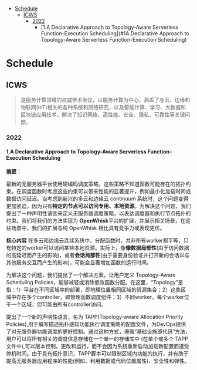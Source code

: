 - [Schedule](#schedule)
  - [ICWS](#icws)
    - [2022](#2022)
      - [1.A Declarative Approach to Topology-Aware Serverless Function-Execution Scheduling](#1A Declarative Approach to Topology-Aware Serverless Function-Execution Scheduling)
        

# Schedule

## ICWS
> 是服务计算领域的权威学术会议，以服务计算为中心，涵盖了与云、边缘和物联网(IoT)相关的各种系统和网络研究，以及智能计算、学习、大数据和区块链应用技术，解决了知识网络、高性能、安全、隐私、可靠性等关键问题。

### 2022
>


#### 1.A Declarative Approach to Topology-Aware Serverless Function-Execution Scheduling 

**摘要：**

最新的无服务器平台使用硬编码调度策略，这些策略不知道函数可能存在的拓扑约束。在调度函数时考虑这些约束可以带来性能的显著提升，例如最小化加载时间或数据访问延迟。当考虑到新兴的多云和边缘云 continuum 系统时，这个问题变得更加紧迫，因为只有**特定的节点可以访问专用、本地资源**。为解决这个问题，我们提出了一种声明性语言来定义无服务器调度策略，以表达调度器和执行节点拓扑的约束。我们将我们的方法实现为 **OpenWhisk**平台的扩展，并展示相关场景，在这些场景中，我们的扩展与纯 OpenWhisk 相比具有竞争力或表现更优。

**核心内容**
在多云和边缘云连续系统中，分配函数时，并非所有worker都平等，只有特定的worker可以访问某些本地资源。实际上，像**像数据局部性**(由于访问数据的高延迟而产生的影响)，或者**会话局部性**(由于需要身份验证并打开新的会话以与其他服务交互而产生的影响)，可能会显著增加函数的运行时间。

为解决这个问题，我们提出了一个解决方案，让用户定义 Topology-Aware Scheduling Policies，能够减轻或消除低效函数分配。在这里，“Topology”是指：1）平台在不同区域中的部署，即地理位置相同区域的资源集合；2）这些区域中存在多个controller，即管理函数调度组件；3）不同worker，每个worker位于一个区域，但可能由所有controller访问。

提出了一个新的声明性语言，名为 TAPP(Topology-aware Allocation Priority Policies),用于编写描述拓扑感知功能执行调度策略的配置文件，为DevOps提供了对无服务器功能调度的更好控制。通过这种方式，遵循“基础设施即代码”方法，用户可以将所有相关的调度信息存储在一个单一的存储库中 (在单个或多个 TAPP 文件中),可以版本控制，更改和运行，而不会因为系统重新启动加载新配置而遭受停机时间。由于具有拓扑意识，TAPP脚本可以限制区域内功能的执行，并有助于提高无服务器应用程序的性能(例如，利用数据或代码位置属性)、安全性和弹性。